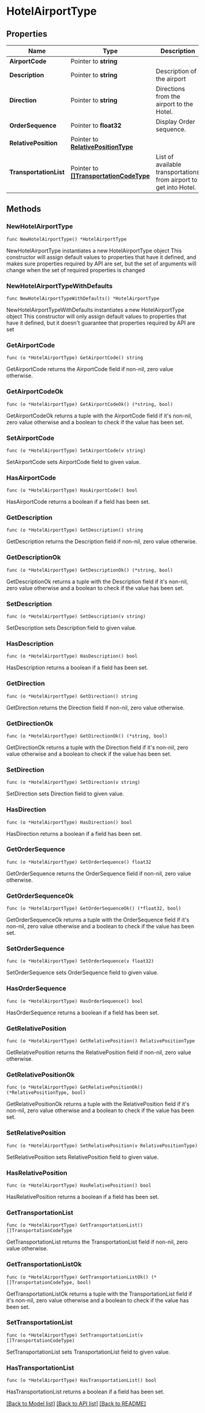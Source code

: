 # HotelAirportType

## Properties

Name | Type | Description | Notes
------------ | ------------- | ------------- | -------------
**AirportCode** | Pointer to **string** |  | [optional] 
**Description** | Pointer to **string** | Description of the airport | [optional] 
**Direction** | Pointer to **string** | Directions from the airport to the Hotel. | [optional] 
**OrderSequence** | Pointer to **float32** | Display Order sequence. | [optional] 
**RelativePosition** | Pointer to [**RelativePositionType**](RelativePositionType.md) |  | [optional] 
**TransportationList** | Pointer to [**[]TransportationCodeType**](TransportationCodeType.md) | List of available transportations from airport to get into Hotel. | [optional] 

## Methods

### NewHotelAirportType

`func NewHotelAirportType() *HotelAirportType`

NewHotelAirportType instantiates a new HotelAirportType object
This constructor will assign default values to properties that have it defined,
and makes sure properties required by API are set, but the set of arguments
will change when the set of required properties is changed

### NewHotelAirportTypeWithDefaults

`func NewHotelAirportTypeWithDefaults() *HotelAirportType`

NewHotelAirportTypeWithDefaults instantiates a new HotelAirportType object
This constructor will only assign default values to properties that have it defined,
but it doesn't guarantee that properties required by API are set

### GetAirportCode

`func (o *HotelAirportType) GetAirportCode() string`

GetAirportCode returns the AirportCode field if non-nil, zero value otherwise.

### GetAirportCodeOk

`func (o *HotelAirportType) GetAirportCodeOk() (*string, bool)`

GetAirportCodeOk returns a tuple with the AirportCode field if it's non-nil, zero value otherwise
and a boolean to check if the value has been set.

### SetAirportCode

`func (o *HotelAirportType) SetAirportCode(v string)`

SetAirportCode sets AirportCode field to given value.

### HasAirportCode

`func (o *HotelAirportType) HasAirportCode() bool`

HasAirportCode returns a boolean if a field has been set.

### GetDescription

`func (o *HotelAirportType) GetDescription() string`

GetDescription returns the Description field if non-nil, zero value otherwise.

### GetDescriptionOk

`func (o *HotelAirportType) GetDescriptionOk() (*string, bool)`

GetDescriptionOk returns a tuple with the Description field if it's non-nil, zero value otherwise
and a boolean to check if the value has been set.

### SetDescription

`func (o *HotelAirportType) SetDescription(v string)`

SetDescription sets Description field to given value.

### HasDescription

`func (o *HotelAirportType) HasDescription() bool`

HasDescription returns a boolean if a field has been set.

### GetDirection

`func (o *HotelAirportType) GetDirection() string`

GetDirection returns the Direction field if non-nil, zero value otherwise.

### GetDirectionOk

`func (o *HotelAirportType) GetDirectionOk() (*string, bool)`

GetDirectionOk returns a tuple with the Direction field if it's non-nil, zero value otherwise
and a boolean to check if the value has been set.

### SetDirection

`func (o *HotelAirportType) SetDirection(v string)`

SetDirection sets Direction field to given value.

### HasDirection

`func (o *HotelAirportType) HasDirection() bool`

HasDirection returns a boolean if a field has been set.

### GetOrderSequence

`func (o *HotelAirportType) GetOrderSequence() float32`

GetOrderSequence returns the OrderSequence field if non-nil, zero value otherwise.

### GetOrderSequenceOk

`func (o *HotelAirportType) GetOrderSequenceOk() (*float32, bool)`

GetOrderSequenceOk returns a tuple with the OrderSequence field if it's non-nil, zero value otherwise
and a boolean to check if the value has been set.

### SetOrderSequence

`func (o *HotelAirportType) SetOrderSequence(v float32)`

SetOrderSequence sets OrderSequence field to given value.

### HasOrderSequence

`func (o *HotelAirportType) HasOrderSequence() bool`

HasOrderSequence returns a boolean if a field has been set.

### GetRelativePosition

`func (o *HotelAirportType) GetRelativePosition() RelativePositionType`

GetRelativePosition returns the RelativePosition field if non-nil, zero value otherwise.

### GetRelativePositionOk

`func (o *HotelAirportType) GetRelativePositionOk() (*RelativePositionType, bool)`

GetRelativePositionOk returns a tuple with the RelativePosition field if it's non-nil, zero value otherwise
and a boolean to check if the value has been set.

### SetRelativePosition

`func (o *HotelAirportType) SetRelativePosition(v RelativePositionType)`

SetRelativePosition sets RelativePosition field to given value.

### HasRelativePosition

`func (o *HotelAirportType) HasRelativePosition() bool`

HasRelativePosition returns a boolean if a field has been set.

### GetTransportationList

`func (o *HotelAirportType) GetTransportationList() []TransportationCodeType`

GetTransportationList returns the TransportationList field if non-nil, zero value otherwise.

### GetTransportationListOk

`func (o *HotelAirportType) GetTransportationListOk() (*[]TransportationCodeType, bool)`

GetTransportationListOk returns a tuple with the TransportationList field if it's non-nil, zero value otherwise
and a boolean to check if the value has been set.

### SetTransportationList

`func (o *HotelAirportType) SetTransportationList(v []TransportationCodeType)`

SetTransportationList sets TransportationList field to given value.

### HasTransportationList

`func (o *HotelAirportType) HasTransportationList() bool`

HasTransportationList returns a boolean if a field has been set.


[[Back to Model list]](../README.md#documentation-for-models) [[Back to API list]](../README.md#documentation-for-api-endpoints) [[Back to README]](../README.md)



